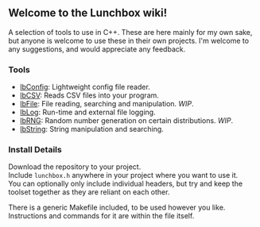 ## Welcome to the Lunchbox wiki! ##
A selection of tools to use in C++. These are here mainly for my own sake, but anyone is welcome to use these in their own projects. I'm welcome to any suggestions, and would appreciate any feedback.  

### Tools ###
- [lbConfig](https://github.com/Samuel-Lewis/lunchbox/wiki/lbConfig): Lightweight config file reader.
- [lbCSV](https://github.com/Samuel-Lewis/lunchbox/wiki/lbCSV): Reads CSV files into your program.
- [lbFile](https://github.com/Samuel-Lewis/lunchbox/wiki/lbFile): File reading, searching and manipulation. _WIP_.
- [lbLog](https://github.com/Samuel-Lewis/lunchbox/wiki/lbLog): Run-time and external file logging.
- [lbRNG](https://github.com/Samuel-Lewis/lunchbox/wiki/lbRNG): Random number generation on certain distributions. _WIP_.
- [lbString](https://github.com/Samuel-Lewis/lunchbox/wiki/lbString): String manipulation and searching.

### Install Details ###
Download the repository to your project.  
Include `lunchbox.h` anywhere in your project where you want to use it.  
You can optionally only include individual headers, but try and keep the toolset together as they are reliant on each other.

There is a generic Makefile included, to be used however you like. Instructions and commands for it are within the file itself.
